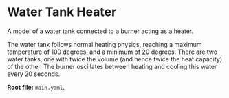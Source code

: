# Water Tank Heater

A model of a water tank connected to a burner acting as a heater.

The water tank follows normal heating physics, reaching a maximum temperature of 100 degrees, and a minimum of 20 degrees.
There are two water tanks, one with twice the volume (and hence twice the heat capacity) of the other.
The burner oscillates between heating and cooling this water every 20 seconds.

**Root file:** `main.yaml`.
